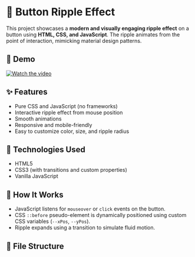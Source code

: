 # 🎯 Button Ripple Effect

This project showcases a **modern and visually engaging ripple effect** on a button using **HTML, CSS, and JavaScript**. The ripple animates from the point of interaction, mimicking material design patterns.

## 📸 Demo

[![Watch the video](https://img.youtube.com/vi/S3nHAJnwiqY/0.jpg)](https://www.youtube.com/watch?v=S3nHAJnwiqY)


## ✨ Features

- Pure CSS and JavaScript (no frameworks)
- Interactive ripple effect from mouse position
- Smooth animations
- Responsive and mobile-friendly
- Easy to customize color, size, and ripple radius

## 🚀 Technologies Used

- HTML5
- CSS3 (with transitions and custom properties)
- Vanilla JavaScript

## 🧠 How It Works

- JavaScript listens for `mouseover` or `click` events on the button.
- CSS `::before` pseudo-element is dynamically positioned using custom CSS variables (`--xPos`, `--yPos`).
- Ripple expands using a transition to simulate fluid motion.

## 📁 File Structure

